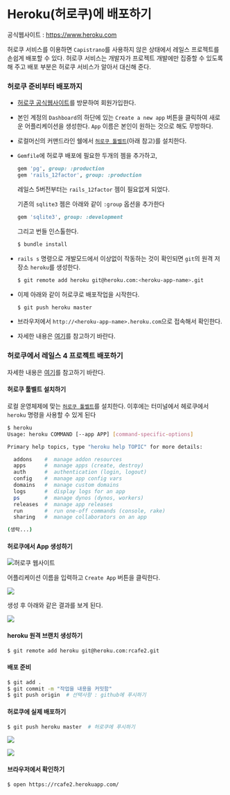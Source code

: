 # Heroku(허로쿠)에 배포하기

공식웹사이트 : https://www.heroku.com

허로쿠 서비스를 이용하면 `Capistrano`를 사용하지 않은 상태에서 레일스 프로젝트를 손쉽게 배포할 수 있다. 허로쿠 서비스는 개발자가 프로젝트 개발에만 집중할 수 있도록 해 주고 배포 부분은 허로쿠 서비스가 알아서 대신해 준다.


### 허로쿠 준비부터 배포까지

* [허로쿠 공식웹사이트](https://www.heroku.com)를 방문하여 회원가입한다.
* 본인 계정의 `Dashboard`의 하단에 있는 `Create a new app` 버튼을 클릭하여 새로운 어플리케이션을 생성한다. `App` 이름은 본인이 원하는 것으로 해도 무방하다.
* 로컬머신의 커맨드라인 쉘에서 [`허로쿠 툴벨트`](https://toolbelt.heroku.com)(아래 참고)를 설치한다.
* `Gemfile`에 허로쿠 배포에 필요한 두개의 젬을 추가하고,
  ```ruby
  gem 'pg', group: :production
  gem 'rails_12factor', group: :production
  ```
  레일스 5버전부터는 `rails_12factor` 젬이 필요없게 되었다. 

  기존의 `sqlite3` 젬은 아래와 같이 `:group` 옵션을 추가한다
  ```ruby
  gem 'sqlite3', group: :development
  ```

  그리고 번들 인스톨한다. 
  ```bash
  $ bundle install
  ```


* `rails s` 명령으로 개발모드에서 이상없이 작동하는 것이 확인되면 `git`의 원격 저장소 `heroku`를 생성한다.
  ```bash
  $ git remote add heroku git@heroku.com:<heroku-app-name>.git
  ```


* 이제 아래와 같이 허로쿠로 배포작업을 시작한다.

  ```bash
  $ git push heroku master
  ```


* 브라우저에서 `http://<heroku-app-name>.heroku.com`으로 접속해서 확인한다.

* 자세한 내용은 [여기](https://devcenter.heroku.com/articles/quickstart)를 참고하기 바란다.


### 허로쿠에서 레일스 4 프로젝트 배포하기

자세한 내용은 [여기](https://devcenter.heroku.com/articles/getting-started-with-rails4)를 참고하기 바란다.


#### 허로쿠 툴벨트 설치하기

로컬 운영체제에 맞는 [`허로쿠 툴벨트`](https://toolbelt.heroku.com)를 설치한다. 이후에는 터미널에서 헤로쿠에서 `heroku` 명령을 사용할 수 있게 된다

```bash
$ heroku
Usage: heroku COMMAND [--app APP] [command-specific-options]

Primary help topics, type "heroku help TOPIC" for more details:

  addons    #  manage addon resources
  apps      #  manage apps (create, destroy)
  auth      #  authentication (login, logout)
  config    #  manage app config vars
  domains   #  manage custom domains
  logs      #  display logs for an app
  ps        #  manage dynos (dynos, workers)
  releases  #  manage app releases
  run       #  run one-off commands (console, rake)
  sharing   #  manage collaborators on an app

(생락...)
```

#### 허로쿠에서 App 생성하기

![허로쿠 웹사이트](http://i1373.photobucket.com/albums/ag392/rorlab/Photobucket%20Desktop%20-%20RORLAB/rcafe/2016-12-23_17-42-46_zpsdjoors0o.png)

어플리케이션 이름을 입력하고 `Create App` 버튼을 클릭한다. 

![](http://i1373.photobucket.com/albums/ag392/rorlab/Photobucket%20Desktop%20-%20RORLAB/rcafe/2016-12-23_17-44-37_zps1iccwovq.png)

생성 후 아래와 같은 결과를 보게 된다.

![](http://i1373.photobucket.com/albums/ag392/rorlab/Photobucket%20Desktop%20-%20RORLAB/rcafe/2016-12-23_17-46-49_zps05sq7hcz.png)


#### heroku 원격 브랜치 생성하기

```bash
$ git remote add heroku git@heroku.com:rcafe2.git
```

#### 배포 준비

```bash
$ git add .
$ git commit -m "작업을 내용을 커밋함"
$ git push origin  # 선택사항 : github에 푸시하기
```


#### 허로쿠에 실제 배포하기

```bash
$ git push heroku master  # 허로쿠에 푸시하기
```

![](http://i1373.photobucket.com/albums/ag392/rorlab/Photobucket%20Desktop%20-%20RORLAB/rcafe/2016-12-23_17-53-40_zpsekl6jinp.png)

![](http://i1373.photobucket.com/albums/ag392/rorlab/Photobucket%20Desktop%20-%20RORLAB/rcafe/2016-12-23_17-55-54_zpscluhwezj.png)


#### 브라우저에서 확인하기

```bash
$ open https://rcafe2.herokuapp.com/
```





